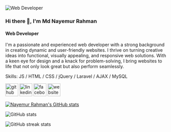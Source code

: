 ![Web Developer](https://media.licdn.com/dms/image/D5616AQGtf8IHslaNlQ/profile-displaybackgroundimage-shrink_350_1400/0/1680803281565?e=1700092800&v=beta&t=qeRyY8s-lnKq_nlVqn2JonDP-sb_k4BMP6Iz6zxcTtU)

### Hi there 👋, I'm Md Nayemur Rahman
#### Web Developer

I'm a passionate and experienced web developer with a strong background in creating dynamic and user-friendly websites. I thrive on turning creative ideas into functional, visually appealing, and responsive web solutions. With a keen eye for design and a knack for problem-solving, I bring websites to life that not only look great but also perform seamlessly.

Skills: JS / HTML / CSS / jQuery / Laravel / AJAX / MySQL



[<img src='https://cdn.jsdelivr.net/npm/simple-icons@3.0.1/icons/github.svg' alt='github' height='40'>](https://github.com/MdNayemur)  [<img src='https://cdn.jsdelivr.net/npm/simple-icons@3.0.1/icons/linkedin.svg' alt='linkedin' height='40'>](https://www.linkedin.com/in/md-nayemur-rahman/)  [<img src='https://cdn.jsdelivr.net/npm/simple-icons@3.0.1/icons/facebook.svg' alt='facebook' height='40'>](https://www.facebook.com/nayemur.rahman.376)  [<img src='https://cdn.jsdelivr.net/npm/simple-icons@3.0.1/icons/icloud.svg' alt='website' height='40'>](https://mdnayemur.github.io/Portfolio/)  

[![Nayemur Rahman's GitHub stats](https://github-readme-stats.vercel.app/api?username=MdNayemur)](https://github.com/anuraghazra/github-readme-stats)

![GitHub stats](https://github-readme-stats.vercel.app/api?username=MdNayemur&show_icons=true)  

![GitHub streak stats](https://streak-stats.demolab.com/?user=MdNayemur)  

